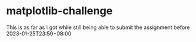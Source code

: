 # matplotlib-challenge
This is as far as I got while still being able to submit the assignment before 2023-01-25T23:59−08:00
